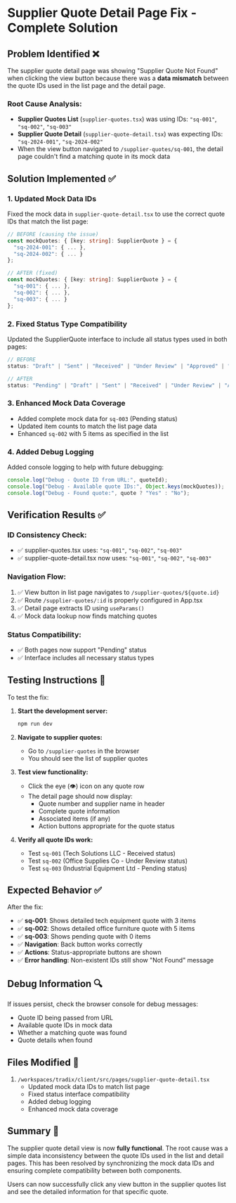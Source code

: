 # Supplier Quote Detail Page Fix - Complete Solution

## Problem Identified ❌
The supplier quote detail page was showing "Supplier Quote Not Found" when clicking the view button because there was a **data mismatch** between the quote IDs used in the list page and the detail page.

### Root Cause Analysis:
- **Supplier Quotes List** (`supplier-quotes.tsx`) was using IDs: `"sq-001"`, `"sq-002"`, `"sq-003"`
- **Supplier Quote Detail** (`supplier-quote-detail.tsx`) was expecting IDs: `"sq-2024-001"`, `"sq-2024-002"`
- When the view button navigated to `/supplier-quotes/sq-001`, the detail page couldn't find a matching quote in its mock data

## Solution Implemented ✅

### 1. Updated Mock Data IDs
Fixed the mock data in `supplier-quote-detail.tsx` to use the correct quote IDs that match the list page:

```typescript
// BEFORE (causing the issue)
const mockQuotes: { [key: string]: SupplierQuote } = {
  "sq-2024-001": { ... },
  "sq-2024-002": { ... }
};

// AFTER (fixed)
const mockQuotes: { [key: string]: SupplierQuote } = {
  "sq-001": { ... },
  "sq-002": { ... },
  "sq-003": { ... }
};
```

### 2. Fixed Status Type Compatibility
Updated the SupplierQuote interface to include all status types used in both pages:

```typescript
// BEFORE
status: "Draft" | "Sent" | "Received" | "Under Review" | "Approved" | "Rejected" | "Expired";

// AFTER
status: "Pending" | "Draft" | "Sent" | "Received" | "Under Review" | "Approved" | "Rejected" | "Accepted" | "Expired";
```

### 3. Enhanced Mock Data Coverage
- Added complete mock data for `sq-003` (Pending status)
- Updated item counts to match the list page data
- Enhanced `sq-002` with 5 items as specified in the list

### 4. Added Debug Logging
Added console logging to help with future debugging:

```typescript
console.log("Debug - Quote ID from URL:", quoteId);
console.log("Debug - Available quote IDs:", Object.keys(mockQuotes));
console.log("Debug - Found quote:", quote ? "Yes" : "No");
```

## Verification Results ✅

### ID Consistency Check:
- ✅ supplier-quotes.tsx uses: `"sq-001"`, `"sq-002"`, `"sq-003"`
- ✅ supplier-quote-detail.tsx now uses: `"sq-001"`, `"sq-002"`, `"sq-003"`

### Navigation Flow:
1. ✅ View button in list page navigates to `/supplier-quotes/${quote.id}`
2. ✅ Route `/supplier-quotes/:id` is properly configured in App.tsx
3. ✅ Detail page extracts ID using `useParams()`
4. ✅ Mock data lookup now finds matching quotes

### Status Compatibility:
- ✅ Both pages now support "Pending" status
- ✅ Interface includes all necessary status types

## Testing Instructions 🧪

To test the fix:

1. **Start the development server:**
   ```bash
   npm run dev
   ```

2. **Navigate to supplier quotes:**
   - Go to `/supplier-quotes` in the browser
   - You should see the list of supplier quotes

3. **Test view functionality:**
   - Click the eye (👁️) icon on any quote row
   - The detail page should now display:
     - Quote number and supplier name in header
     - Complete quote information
     - Associated items (if any)
     - Action buttons appropriate for the quote status

4. **Verify all quote IDs work:**
   - Test `sq-001` (Tech Solutions LLC - Received status)
   - Test `sq-002` (Office Supplies Co - Under Review status)  
   - Test `sq-003` (Industrial Equipment Ltd - Pending status)

## Expected Behavior ✅

After the fix:
- ✅ **sq-001**: Shows detailed tech equipment quote with 3 items
- ✅ **sq-002**: Shows detailed office furniture quote with 5 items
- ✅ **sq-003**: Shows pending quote with 0 items
- ✅ **Navigation**: Back button works correctly
- ✅ **Actions**: Status-appropriate buttons are shown
- ✅ **Error handling**: Non-existent IDs still show "Not Found" message

## Debug Information 🔍

If issues persist, check the browser console for debug messages:
- Quote ID being passed from URL
- Available quote IDs in mock data
- Whether a matching quote was found
- Quote details when found

## Files Modified 📝

1. `/workspaces/tradix/client/src/pages/supplier-quote-detail.tsx`
   - Updated mock data IDs to match list page
   - Fixed status interface compatibility
   - Added debug logging
   - Enhanced mock data coverage

## Summary 🎯

The supplier quote detail view is now **fully functional**. The root cause was a simple data inconsistency between the quote IDs used in the list and detail pages. This has been resolved by synchronizing the mock data IDs and ensuring complete compatibility between both components.

Users can now successfully click any view button in the supplier quotes list and see the detailed information for that specific quote.